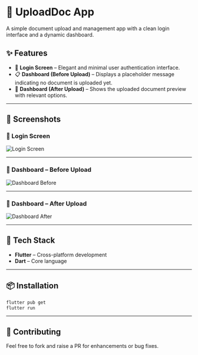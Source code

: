# 📲 UploadDoc App

A simple document upload and management app with a clean login interface and a dynamic dashboard.

## ✨ Features

- 🔐 **Login Screen** – Elegant and minimal user authentication interface.
- 📋 **Dashboard (Before Upload)** – Displays a placeholder message indicating no document is uploaded yet.
- 📂 **Dashboard (After Upload)** – Shows the uploaded document preview with relevant options.

---

## 📸 Screenshots

### 🔑 Login Screen  
![Login Screen](https://github.com/user-attachments/assets/6642dc95-0c40-4574-a986-0729e1c0d819)

---

### 📄 Dashboard – Before Upload  

![Dashboard Before](https://github.com/user-attachments/assets/e940ef31-8a28-489a-845a-4efc5dbb70be)

---

### 📄 Dashboard – After Upload  

![Dashboard After](https://github.com/user-attachments/assets/1a9e9833-9e8d-4304-bf75-161913461667)

---

## 🚀 Tech Stack

- **Flutter** – Cross-platform development
- **Dart** – Core language
---

## 📦 Installation

```bash
flutter pub get
flutter run
```

---

## 🤝 Contributing

Feel free to fork and raise a PR for enhancements or bug fixes.
